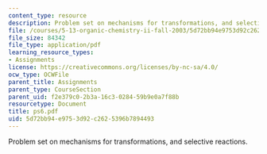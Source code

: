 ```yaml
---
content_type: resource
description: Problem set on mechanisms for transformations, and selective reactions.
file: /courses/5-13-organic-chemistry-ii-fall-2003/5d72bb94e9753d92c2625396b7894493_ps6.pdf
file_size: 84342
file_type: application/pdf
learning_resource_types:
- Assignments
license: https://creativecommons.org/licenses/by-nc-sa/4.0/
ocw_type: OCWFile
parent_title: Assignments
parent_type: CourseSection
parent_uid: f2e379c0-2b3a-16c3-0284-59b9e0a7f88b
resourcetype: Document
title: ps6.pdf
uid: 5d72bb94-e975-3d92-c262-5396b7894493
---
```

Problem set on mechanisms for transformations, and selective reactions.